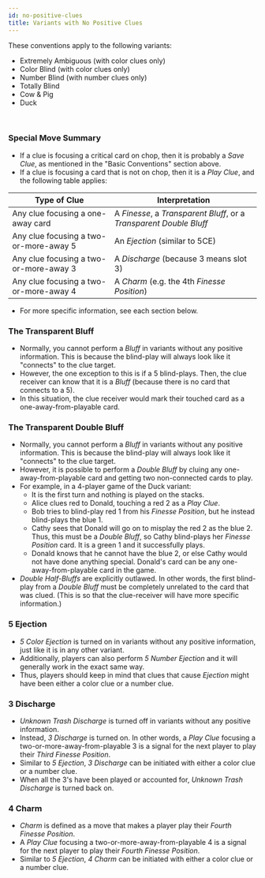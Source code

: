 ```yaml
---
id: no-positive-clues
title: Variants with No Positive Clues
---
```


These conventions apply to the following variants:

- Extremely Ambiguous (with color clues only)
- Color Blind (with color clues only)
- Number Blind (with number clues only)
- Totally Blind
- Cow & Pig
- Duck

<br />

### Special Move Summary

- If a clue is focusing a critical card on chop, then it is probably a _Save Clue_, as mentioned in the "Basic Conventions" section above.
- If a clue is focusing a card that is not on chop, then it is a _Play Clue_, and the following table applies:

| Type of Clue                           | Interpretation                                                      |
| -------------------------------------- | ------------------------------------------------------------------- |
| Any clue focusing a one-away card      | A _Finesse_, a _Transparent Bluff_, or a _Transparent Double Bluff_ |
| Any clue focusing a two-or-more-away 5 | An _Ejection_ (similar to 5CE)                                      |
| Any clue focusing a two-or-more-away 3 | A _Discharge_ (because 3 means slot 3)                              |
| Any clue focusing a two-or-more-away 4 | A _Charm_ (e.g. the 4th _Finesse Position_)                         |

- For more specific information, see each section below.

### The Transparent Bluff

- Normally, you cannot perform a _Bluff_ in variants without any positive information. This is because the blind-play will always look like it "connects" to the clue target.
- However, the one exception to this is if a 5 blind-plays. Then, the clue receiver can know that it is a _Bluff_ (because there is no card that connects to a 5).
- In this situation, the clue receiver would mark their touched card as a one-away-from-playable card.

### The Transparent Double Bluff

- Normally, you cannot perform a _Bluff_ in variants without any positive information. This is because the blind-play will always look like it "connects" to the clue target.
- However, it is possible to perform a _Double Bluff_ by cluing any one-away-from-playable card and getting two non-connected cards to play.
- For example, in a 4-player game of the Duck variant:
  - It is the first turn and nothing is played on the stacks.
  - Alice clues red to Donald, touching a red 2 as a _Play Clue_.
  - Bob tries to blind-play red 1 from his _Finesse Position_, but he instead blind-plays the blue 1.
  - Cathy sees that Donald will go on to misplay the red 2 as the blue 2. Thus, this must be a _Double Bluff_, so Cathy blind-plays her _Finesse Position_ card. It is a green 1 and it successfully plays.
  - Donald knows that he cannot have the blue 2, or else Cathy would not have done anything special. Donald's card can be any one-away-from-playable card in the game.
- _Double Half-Bluffs_ are explicitly outlawed. In other words, the first blind-play from a _Double Bluff_ must be completely unrelated to the card that was clued. (This is so that the clue-receiver will have more specific information.)

### 5 Ejection

- _5 Color Ejection_ is turned on in variants without any positive information, just like it is in any other variant.
- Additionally, players can also perform _5 Number Ejection_ and it will generally work in the exact same way.
- Thus, players should keep in mind that clues that cause _Ejection_ might have been either a color clue or a number clue.

### 3 Discharge

- _Unknown Trash Discharge_ is turned off in variants without any positive information.
- Instead, _3 Discharge_ is turned on. In other words, a _Play Clue_ focusing a two-or-more-away-from-playable 3 is a signal for the next player to play their _Third Finesse Position_.
- Similar to _5 Ejection_, _3 Discharge_ can be initiated with either a color clue or a number clue.
- When all the 3's have been played or accounted for, _Unknown Trash Discharge_ is turned back on.

### 4 Charm

- _Charm_ is defined as a move that makes a player play their _Fourth Finesse Position_.
- A _Play Clue_ focusing a two-or-more-away-from-playable 4 is a signal for the next player to play their _Fourth Finesse Position_.
- Similar to _5 Ejection_, _4 Charm_ can be initiated with either a color clue or a number clue.
